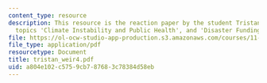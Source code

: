 ```yaml
---
content_type: resource
description: This resource is the reaction paper by the student Tristan Weir on the
  topics 'Climate Instability and Public Health', and 'Disaster Funding'.
file: https://ol-ocw-studio-app-production.s3.amazonaws.com/courses/11-941-disaster-vulnerability-and-resilience-spring-2005/a804e102c5759cb787683c78384d58eb_tristan_weir4.pdf
file_type: application/pdf
resourcetype: Document
title: tristan_weir4.pdf
uid: a804e102-c575-9cb7-8768-3c78384d58eb
---
```

